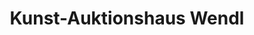 ---
title: "Kunst-Auktionshaus Wendl"
url: /rudolstadt/kunst-auktionshaus-wendl/
shop: Auktionshaus
---